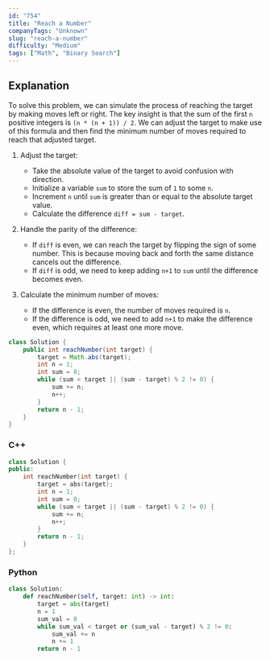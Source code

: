 ```yaml
---
id: "754"
title: "Reach a Number"
companyTags: "Unknown"
slug: "reach-a-number"
difficulty: "Medium"
tags: ["Math", "Binary Search"]
---
```


## Explanation
To solve this problem, we can simulate the process of reaching the target by making moves left or right. The key insight is that the sum of the first `n` positive integers is `(n * (n + 1)) / 2`. We can adjust the target to make use of this formula and then find the minimum number of moves required to reach that adjusted target.

1. Adjust the target:
   - Take the absolute value of the target to avoid confusion with direction.
   - Initialize a variable `sum` to store the sum of `1` to some `n`.
   - Increment `n` until `sum` is greater than or equal to the absolute target value.
   - Calculate the difference `diff = sum - target`.

2. Handle the parity of the difference:
   - If `diff` is even, we can reach the target by flipping the sign of some number. This is because moving back and forth the same distance cancels out the difference.
   - If `diff` is odd, we need to keep adding `n+1` to `sum` until the difference becomes even.

3. Calculate the minimum number of moves:
   - If the difference is even, the number of moves required is `n`.
   - If the difference is odd, we need to add `n+1` to make the difference even, which requires at least one more move.
```java
class Solution {
    public int reachNumber(int target) {
        target = Math.abs(target);
        int n = 1;
        int sum = 0;
        while (sum < target || (sum - target) % 2 != 0) {
            sum += n;
            n++;
        }
        return n - 1;
    }
}
```

### C++
```cpp
class Solution {
public:
    int reachNumber(int target) {
        target = abs(target);
        int n = 1;
        int sum = 0;
        while (sum < target || (sum - target) % 2 != 0) {
            sum += n;
            n++;
        }
        return n - 1;
    }
};
```

### Python
```python
class Solution:
    def reachNumber(self, target: int) -> int:
        target = abs(target)
        n = 1
        sum_val = 0
        while sum_val < target or (sum_val - target) % 2 != 0:
            sum_val += n
            n += 1
        return n - 1
```